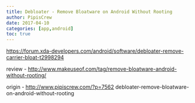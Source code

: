 ```yaml
---
title: Debloater - Remove Bloatware on Android Without Rooting
author: PipisCrew
date: 2017-04-10
categories: [app,android]
toc: true
---
```


https://forum.xda-developers.com/android/software/debloater-remove-carrier-bloat-t2998294

review - http://www.makeuseof.com/tag/remove-bloatware-android-without-rooting/

origin - http://www.pipiscrew.com/?p=7562 debloater-remove-bloatware-on-android-without-rooting